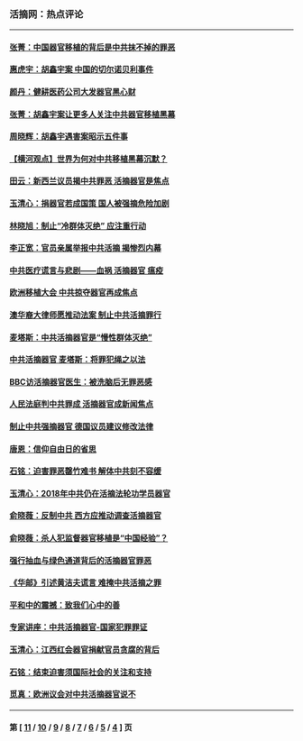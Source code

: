 ### 活摘网：热点评论
---
#### [张菁：中国器官移植的背后是中共抹不掉的罪恶](../../pages/nf5879/n13974977.md?08300430) 
#### [惠虎宇：胡鑫宇案 中国的切尔诺贝利事件](../../pages/nf5879/n13942916.md?08300430) 
#### [颜丹：健耕医药公司大发器官黑心财](../../pages/nf5879/n13940134.md?08300430) 
#### [张菁：胡鑫宇案让更多人关注中共器官移植黑幕](../../pages/nf5879/n13929073.md?08300430) 
#### [周晓辉：胡鑫宇遇害案昭示五件事](../../pages/nf5879/n13921870.md?08300430) 
#### [【横河观点】世界为何对中共移植黑幕沉默？](../../pages/nf5879/n13244249.md?08300430) 
#### [田云：新西兰议员揭中共罪恶 活摘器官是焦点](../../pages/nf5879/n13070629.md?08300430) 
#### [玉清心：捐器官若成国策 国人被强摘危险加剧](../../pages/nf5879/n12802713.md?08300430) 
#### [林晓旭：制止“冷群体灭绝” 应注重行动](../../pages/nf5879/n12779736.md?08300430) 
#### [李正宽：官员亲属举报中共活摘 揭惨烈内幕](../../pages/nf5879/n12684490.md?08300430) 
#### [中共医疗谎言与悲剧——血祸 活摘器官 瘟疫](../../pages/nf5879/n12372103.md?08300430) 
#### [欧洲移植大会 中共掠夺器官再成焦点](../../pages/nf5879/n11538883.md?08300430) 
#### [澳华裔大律师愿推动法案 制止中共活摘罪行](../../pages/nf5879/n11377039.md?08300430) 
#### [麦塔斯：中共活摘器官是“慢性群体灭绝”](../../pages/nf5879/n11350529.md?08300430) 
#### [中共活摘器官 麦塔斯：将罪犯绳之以法](../../pages/nf5879/n11347973.md?08300430) 
#### [BBC访活摘器官医生：被洗脑后无罪恶感](../../pages/nf5879/n11335935.md?08300430) 
#### [人民法庭判中共罪成 活摘器官成新闻焦点](../../pages/nf5879/n11331578.md?08300430) 
#### [制止中共强摘器官 德国议员建议修改法律](../../pages/nf5879/n11249451.md?08300430) 
#### [唐恩：信仰自由日的省思](../../pages/nf5879/n11003525.md?08300430) 
#### [石铭：迫害罪恶罄竹难书  解体中共刻不容缓](../../pages/nf5879/n10942855.md?08300430) 
#### [玉清心：2018年中共仍在活摘法轮功学员器官](../../pages/nf5879/n10914646.md?08300430) 
#### [俞晓薇：反制中共 西方应推动调查活摘器官](../../pages/nf5879/n10794671.md?08300430) 
#### [俞晓薇：杀人犯监督器官移植是“中国经验”？](../../pages/nf5879/n10466427.md?08300430) 
#### [强行抽血与绿色通道背后的活摘器官罪恶](../../pages/nf5879/n10004708.md?08300430) 
#### [《华邮》引述黄洁夫谎言 难掩中共活摘之罪](../../pages/nf5879/n9642309.md?08300430) 
#### [平和中的震撼：致我们心中的善](../../pages/nf5879/n9021123.md?08300430) 
#### [专家讲座：中共活摘器官-国家犯罪罪证](../../pages/nf5879/n8828153.md?08300430) 
#### [玉清心：江西红会器官捐献官员贪腐的背后](../../pages/nf5879/n8522122.md?08300430) 
#### [石铭：结束迫害须国际社会的关注和支持](../../pages/nf5879/n8443497.md?08300430) 
#### [觅真：欧洲议会对中共活摘器官说不](../../pages/nf5879/n8337486.md?08300430) 

---
#### 第 [ [11](./11.md?08300430) / [10](./10.md?08300430) / [9](./9.md?08300430) / [8](./8.md?08300430) / [7](./7.md?08300430) / [6](./6.md?08300430) / [5](./5.md?08300430) / [4](./4.md?08300430) ] 页
